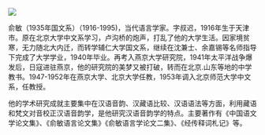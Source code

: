 ![](https://s2.loli.net/2022/08/14/9sNbeQOhGvE6HqF.jpg)

俞敏（1935年国文系）（1916-1995)，当代语言学家。字叔迟，1916年生于天津市。原在北京大学中文系学习，卢沟桥的炮声，打乱了他的大学生活。因家境贫寒，无力随北大内迁，而转学辅仁大学国文系，继续在沈兼士、余嘉锡等名师指导下完成了大学学业，1940年毕业。再考入燕京大学研究院，1941年太平洋战争爆发后，日寇进驻燕京，他的研究院的美梦又被打破，转而在北京.山东等地的中学教书。1947-1952年在燕京大学、北京大学任教，1953年调入北京师范大学中文系，任教授。

他的学术研究成就主要集中在汉语音韵、汉藏语比较、汉语语法等方面，利用藏语和梵文对音校正汉语音韵学，是他研究汉语音韵学的特点。主要著作有《中国语文学论文集》、《俞敏语言论文集》《俞敏语言学论文二集》、《经传释词札记》等。